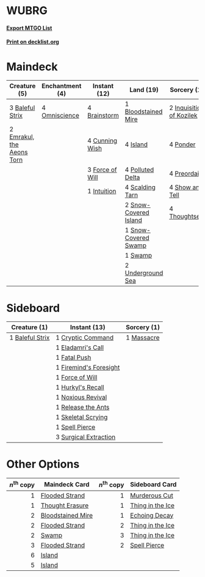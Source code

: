 # WUBRG

#### [Export MTGO List](../collection/WUBRG/WUBRG.txt)
#### [Print on decklist.org](http://decklist.org/?deckmain=3%09Baleful%20Strix%0A1%09Bloodstained%20Mire%0A4%09Brainstorm%0A4%09Cunning%20Wish%0A2%09Emrakul,%20the%20Aeons%20Torn%0A3%09Force%20of%20Will%0A2%09Inquisition%20of%20Kozilek%0A1%09Intuition%0A4%09Island%0A2%09Lim-Dul's%20Vault%0A4%09Omniscience%0A4%09Polluted%20Delta%0A4%09Ponder%0A4%09Preordain%0A4%09Scalding%20Tarn%0A4%09Show%20and%20Tell%0A2%09Snow-Covered%20Island%0A1%09Snow-Covered%20Swamp%0A1%09Swamp%0A4%09Thoughtseize%0A2%09Underground%20Sea&deckside=1%09Baleful%20Strix%0A1%09Cryptic%20Command%0A1%09Eladamri's%20Call%0A1%09Fatal%20Push%0A1%09Firemind's%20Foresight%0A1%09Force%20of%20Will%0A1%09Hurkyl's%20Recall%0A1%09Massacre%0A1%09Noxious%20Revival%0A1%09Release%20the%20Ants%0A1%09Skeletal%20Scrying%0A1%09Spell%20Pierce%0A3%09Surgical%20Extraction)
# Maindeck

|                                            Creature (5)                                            |                                    Enchantment (4)                                     |                                       Instant (12)                                       |                                           Land (19)                                            |                                           Sorcery (18)                                            |   Unknown (2)   |
|----------------------------------------------------------------------------------------------------|----------------------------------------------------------------------------------------|------------------------------------------------------------------------------------------|------------------------------------------------------------------------------------------------|---------------------------------------------------------------------------------------------------|-----------------|
|3 [Baleful Strix](http://gatherer.wizards.com/Pages/Card/Details.aspx?multiverseid=423507)          |4 [Omniscience](http://gatherer.wizards.com/Pages/Card/Details.aspx?multiverseid=430669)|4 [Brainstorm](http://gatherer.wizards.com/Pages/Card/Details.aspx?multiverseid=382871)   |1 [Bloodstained Mire](http://gatherer.wizards.com/Pages/Card/Details.aspx?multiverseid=405094)  |2 [Inquisition of Kozilek](http://gatherer.wizards.com/Pages/Card/Details.aspx?multiverseid=425900)|2 Lim-Dul's Vault|
|2 [Emrakul, the Aeons Torn](http://gatherer.wizards.com/Pages/Card/Details.aspx?multiverseid=397905)|                                                                                        |4 [Cunning Wish](http://gatherer.wizards.com/Pages/Card/Details.aspx?multiverseid=34400)  |4 [Island](http://gatherer.wizards.com/Pages/Card/Details.aspx?multiverseid=439602)             |4 [Ponder](http://gatherer.wizards.com/Pages/Card/Details.aspx?multiverseid=451051)                |                 |
|                                                                                                    |                                                                                        |3 [Force of Will](http://gatherer.wizards.com/Pages/Card/Details.aspx?multiverseid=382943)|4 [Polluted Delta](http://gatherer.wizards.com/Pages/Card/Details.aspx?multiverseid=405104)     |4 [Preordain](http://gatherer.wizards.com/Pages/Card/Details.aspx?multiverseid=265979)             |                 |
|                                                                                                    |                                                                                        |1 [Intuition](http://gatherer.wizards.com/Pages/Card/Details.aspx?multiverseid=397633)    |4 [Scalding Tarn](http://gatherer.wizards.com/Pages/Card/Details.aspx?multiverseid=426069)      |4 [Show and Tell](http://gatherer.wizards.com/Pages/Card/Details.aspx?multiverseid=416878)         |                 |
|                                                                                                    |                                                                                        |                                                                                          |2 [Snow-Covered Island](http://gatherer.wizards.com/Pages/Card/Details.aspx?multiverseid=184813)|4 [Thoughtseize](http://gatherer.wizards.com/Pages/Card/Details.aspx?multiverseid=438676)          |                 |
|                                                                                                    |                                                                                        |                                                                                          |1 [Snow-Covered Swamp](http://gatherer.wizards.com/Pages/Card/Details.aspx?multiverseid=184816) |                                                                                                   |                 |
|                                                                                                    |                                                                                        |                                                                                          |1 [Swamp](http://gatherer.wizards.com/Pages/Card/Details.aspx?multiverseid=439603)              |                                                                                                   |                 |
|                                                                                                    |                                                                                        |                                                                                          |2 [Underground Sea](http://gatherer.wizards.com/Pages/Card/Details.aspx?multiverseid=383142)    |                                                                                                   |                 |


# Sideboard

|                                       Creature (1)                                       |                                          Instant (13)                                           |                                    Sorcery (1)                                     |
|------------------------------------------------------------------------------------------|-------------------------------------------------------------------------------------------------|------------------------------------------------------------------------------------|
|1 [Baleful Strix](http://gatherer.wizards.com/Pages/Card/Details.aspx?multiverseid=423507)|1 [Cryptic Command](http://gatherer.wizards.com/Pages/Card/Details.aspx?multiverseid=370439)     |1 [Massacre](http://gatherer.wizards.com/Pages/Card/Details.aspx?multiverseid=21324)|
|                                                                                          |1 [Eladamri's Call](http://gatherer.wizards.com/Pages/Card/Details.aspx?multiverseid=442192)     |                                                                                    |
|                                                                                          |1 [Fatal Push](http://gatherer.wizards.com/Pages/Card/Details.aspx?multiverseid=423724)          |                                                                                    |
|                                                                                          |1 [Firemind's Foresight](http://gatherer.wizards.com/Pages/Card/Details.aspx?multiverseid=426593)|                                                                                    |
|                                                                                          |1 [Force of Will](http://gatherer.wizards.com/Pages/Card/Details.aspx?multiverseid=382943)       |                                                                                    |
|                                                                                          |1 [Hurkyl's Recall](http://gatherer.wizards.com/Pages/Card/Details.aspx?multiverseid=397868)     |                                                                                    |
|                                                                                          |1 [Noxious Revival](http://gatherer.wizards.com/Pages/Card/Details.aspx?multiverseid=230067)     |                                                                                    |
|                                                                                          |1 [Release the Ants](http://gatherer.wizards.com/Pages/Card/Details.aspx?multiverseid=152619)    |                                                                                    |
|                                                                                          |1 [Skeletal Scrying](http://gatherer.wizards.com/Pages/Card/Details.aspx?multiverseid=382364)    |                                                                                    |
|                                                                                          |1 [Spell Pierce](http://gatherer.wizards.com/Pages/Card/Details.aspx?multiverseid=425876)        |                                                                                    |
|                                                                                          |3 [Surgical Extraction](http://gatherer.wizards.com/Pages/Card/Details.aspx?multiverseid=397706) |                                                                                    |


# Other Options

|*n*<sup>th</sup> copy|                                       Maindeck Card                                        |*n*<sup>th</sup> copy|                                      Sideboard Card                                       |
|--------------------:|--------------------------------------------------------------------------------------------|--------------------:|-------------------------------------------------------------------------------------------|
|                    1|[Flooded Strand](http://gatherer.wizards.com/Pages/Card/Details.aspx?multiverseid=405098)   |                    1|[Murderous Cut](http://gatherer.wizards.com/Pages/Card/Details.aspx?multiverseid=386613)   |
|                    1|[Thought Erasure](http://gatherer.wizards.com/Pages/Card/Details.aspx?multiverseid=452956)  |                    1|[Thing in the Ice](http://gatherer.wizards.com/Pages/Card/Details.aspx?multiverseid=409836)|
|                    2|[Bloodstained Mire](http://gatherer.wizards.com/Pages/Card/Details.aspx?multiverseid=405094)|                    1|[Echoing Decay](http://gatherer.wizards.com/Pages/Card/Details.aspx?multiverseid=46176)    |
|                    2|[Flooded Strand](http://gatherer.wizards.com/Pages/Card/Details.aspx?multiverseid=405098)   |                    2|[Thing in the Ice](http://gatherer.wizards.com/Pages/Card/Details.aspx?multiverseid=409836)|
|                    2|[Swamp](http://gatherer.wizards.com/Pages/Card/Details.aspx?multiverseid=439603)            |                    3|[Thing in the Ice](http://gatherer.wizards.com/Pages/Card/Details.aspx?multiverseid=409836)|
|                    3|[Flooded Strand](http://gatherer.wizards.com/Pages/Card/Details.aspx?multiverseid=405098)   |                    2|[Spell Pierce](http://gatherer.wizards.com/Pages/Card/Details.aspx?multiverseid=425876)    |
|                    6|[Island](http://gatherer.wizards.com/Pages/Card/Details.aspx?multiverseid=439602)           |                     |                                                                                           |
|                    5|[Island](http://gatherer.wizards.com/Pages/Card/Details.aspx?multiverseid=439602)           |                     |                                                                                           |

